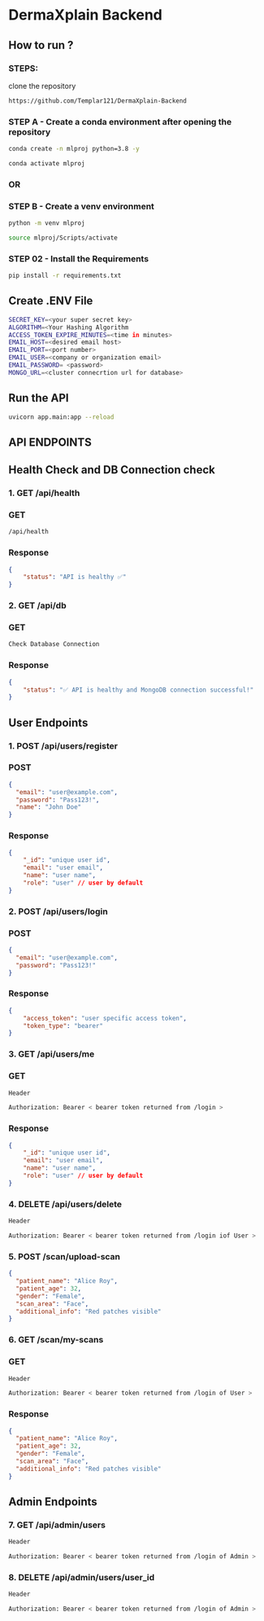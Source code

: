 # DermaXplain Backend


## How to run ?
### STEPS:


clone the repository

```bash
https://github.com/Templar121/DermaXplain-Backend
```

### STEP A - Create a conda environment after opening the repository

```bash
conda create -n mlproj python=3.8 -y
```

```bash
conda activate mlproj
```

### OR
### STEP B - Create a venv environment

```bash
python -m venv mlproj
```

```bash
source mlproj/Scripts/activate
```


### STEP 02 - Install the Requirements

```bash
pip install -r requirements.txt
```

## Create .ENV File 
```bash
SECRET_KEY=<your super secret key>
ALGORITHM=<Your Hashing Algorithm
ACCESS_TOKEN_EXPIRE_MINUTES=<time in minutes>
EMAIL_HOST=<desired email host>
EMAIL_PORT=<port number>
EMAIL_USER=<company or organization email>
EMAIL_PASSWORD= <password>
MONGO_URL=<cluster connecrtion url for database>
```

## Run the API 
```bash
uvicorn app.main:app --reload
```

## API ENDPOINTS

## Health Check and DB Connection check

### 1. GET /api/health 

### GET
```bash
/api/health
```
### Response
```json
{
    "status": "API is healthy ✅"
}
```

### 2. GET /api/db

### GET
```bash
Check Database Connection
```
### Response
```json
{
    "status": "✅ API is healthy and MongoDB connection successful!"
}
```

## User Endpoints

### 1. POST /api/users/register

### POST
```json
{
  "email": "user@example.com",
  "password": "Pass123!",
  "name": "John Doe"
}
```
### Response
```json
{
    "_id": "unique user id",
    "email": "user email",
    "name": "user name",
    "role": "user" // user by default
}
```

### 2. POST /api/users/login

### POST
```json
{
  "email": "user@example.com",
  "password": "Pass123!"
}
```
### Response
```json
{
    "access_token": "user specific access token",
    "token_type": "bearer"
}
```

### 3. GET /api/users/me

### GET
```bash
Header 

Authorization: Bearer < bearer token returned from /login >
```
### Response
```json
{
    "_id": "unique user id",
    "email": "user email",
    "name": "user name",
    "role": "user" // user by default
}
```

### 4. DELETE /api/users/delete
```bash
Header 

Authorization: Bearer < bearer token returned from /login iof User >
```

### 5. POST /scan/upload-scan
```json
{
  "patient_name": "Alice Roy",
  "patient_age": 32,
  "gender": "Female",
  "scan_area": "Face",
  "additional_info": "Red patches visible"
}
```

### 6. GET /scan/my-scans

### GET
```bash
Header 

Authorization: Bearer < bearer token returned from /login of User >
```
### Response
```json
{
  "patient_name": "Alice Roy",
  "patient_age": 32,
  "gender": "Female",
  "scan_area": "Face",
  "additional_info": "Red patches visible"
}
```

## Admin Endpoints

### 7. GET /api/admin/users
```bash
Header 

Authorization: Bearer < bearer token returned from /login of Admin >
```

### 8. DELETE /api/admin/users/user_id
```bash
Header 

Authorization: Bearer < bearer token returned from /login of Admin >
```


